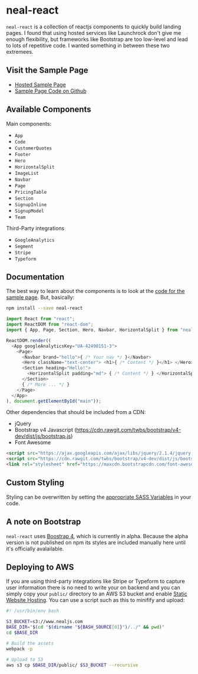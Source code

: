 # neal-react

`neal-react` is a collection of reactjs components to quickly build landing pages. I found that using hosted services like Launchrock don't give me enough flexibility, but frameworks like Bootstrap are too low-level and lead to lots of repetitive code. I wanted something in between these two extremees.


## Visit the Sample Page

- [Hosted Sample Page](http://www.nealjs.com)
- [Sample Page Code on Github](https://github.com/dennybritz/neal-sample)

## Available Components

Main components:

- `App`
- `Code`
- `CustomerQuotes`
- `Footer`
- `Hero`
- `HorizontalSplit`
- `ImageList`
- `Navbar`
- `Page`
- `PricingTable`
- `Section`
- `SignupInline`
- `SignupModel`
- `Team`

Third-Party integrations

- `GoogleAnalytics`
- `Segment`
- `Stripe`
- `Typeform`


## Documentation

The best way to learn about the components is to look at the [code for the sample page](https://github.com/dennybritz/neal-sample/blob/master/js/sample-page.jsx). But, basically:

```bash
npm install --save neal-react
```

```javascript
import React from "react";
import ReactDOM from "react-dom";
import { App, Page, Section, Hero, Navbar, HorizontalSplit } from "neal-react";

ReactDOM.render((
  <App googleAnalyticsKey="UA-42490151-3">
    <Page>
      <Navbar brand="hello">{ /* Your nav */ }</Navbar>
      <Hero className="text-center"> <h1>{ /* Content */ }</h1> </Hero>
      <Section heading="Hello!">
        <HorizontalSplit padding="md"> { /* Content */ } </HorizontalSplit>
      </Section>
      { /* More ... */ }
    </Page>
  </App>
), document.getElementById("main"));

```

Other dependencies that should be included from a CDN:

- jQuery
- Bootstrap v4 Javascript (https://cdn.rawgit.com/twbs/bootstrap/v4-dev/dist/js/bootstrap.js)
- Font Awesome

```html
<script src="https://ajax.googleapis.com/ajax/libs/jquery/2.1.4/jquery.min.js"></script>
<script src="https://cdn.rawgit.com/twbs/bootstrap/v4-dev/dist/js/bootstrap.js"></script>
<link rel="stylesheet" href="https://maxcdn.bootstrapcdn.com/font-awesome/4.4.0/css/font-awesome.min.css">
```

## Custom Styling

Styling can be overwritten by setting the [appropriate SASS Variables](https://github.com/dennybritz/neal-react/blob/master/css/_variables.scss) in your code.

## A note on Bootstrap

`neal-react` uses [Boostrap 4](http://v4-alpha.getbootstrap.com/), which is currently in alpha. Because the alpha version is not published on npm its styles are included manually here until it's officially avalailable.

## Deploying to AWS

If you are using third-party integrations like Stripe or Typeform to capture user information there is no need to write your on backend and you can simply copy your `public/` directory to an AWS S3 bucket and enable [Static Website Hosting](http://docs.aws.amazon.com/AmazonS3/latest/dev/WebsiteHosting.html). You can use a script such as this to minifify and upload:


```bash
#! /usr/bin/env bash

S3_BUCKET=s3://www.nealjs.com
BASE_DIR="$(cd "$(dirname "${BASH_SOURCE[0]}")/../" && pwd)"
cd $BASE_DIR

# Build the assets
webpack -p

# Upload to S3
aws s3 cp $BASE_DIR/public/ $S3_BUCKET --recursive
```